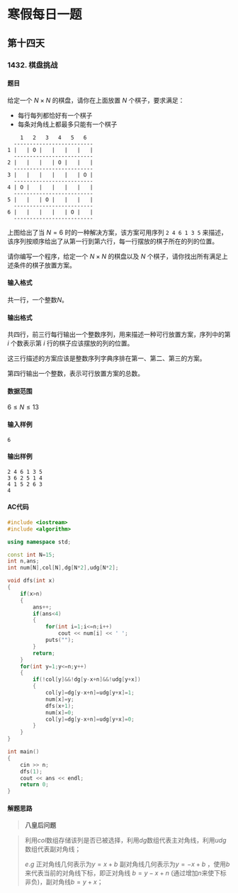 # 寒假每日一题

## 第十四天

### 1432. 棋盘挑战

#### 题目

给定一个 $N×N$ 的棋盘，请你在上面放置 $N$ 个棋子，要求满足：

- 每行每列都恰好有一个棋子
- 每条对角线上都最多只能有一个棋子

```
    1   2   3   4   5   6
  -------------------------
1 |   | O |   |   |   |   |
  -------------------------
2 |   |   |   | O |   |   |
  -------------------------
3 |   |   |   |   |   | O |
  -------------------------
4 | O |   |   |   |   |   |
  -------------------------
5 |   |   | O |   |   |   |
  -------------------------
6 |   |   |   |   | O |   |
  -------------------------
```

上图给出了当 $N=6$ 时的一种解决方案，该方案可用序列 `2 4 6 1 3 5` 来描述，该序列按顺序给出了从第一行到第六行，每一行摆放的棋子所在的列的位置。

请你编写一个程序，给定一个 $N×N$ 的棋盘以及 $N$ 个棋子，请你找出所有满足上述条件的棋子放置方案。

#### 输入格式

共一行，一个整数$N$。

#### 输出格式

共四行，前三行每行输出一个整数序列，用来描述一种可行放置方案，序列中的第 $i$ 个数表示第 $i$ 行的棋子应该摆放的列的位置。

这三行描述的方案应该是整数序列字典序排在第一、第二、第三的方案。

第四行输出一个整数，表示可行放置方案的总数。

#### 数据范围

$6≤N≤13$

#### 输入样例

```
6
```

#### 输出样例

```
2 4 6 1 3 5
3 6 2 5 1 4
4 1 5 2 6 3
4
```

#### AC代码

```c++
#include <iostream>
#include <algorithm>

using namespace std;

const int N=15;
int n,ans;
int num[N],col[N],dg[N*2],udg[N*2];

void dfs(int x)
{
    if(x>n)
    {
        ans++;
        if(ans<4)
        {
            for(int i=1;i<=n;i++)
                cout << num[i] << ' ';
            puts("");
        }
        return;
    }
    for(int y=1;y<=n;y++)
    {
        if(!col[y]&&!dg[y-x+n]&&!udg[y+x])
        {
            col[y]=dg[y-x+n]=udg[y+x]=1;
            num[x]=y;
            dfs(x+1);
            num[x]=0;
            col[y]=dg[y-x+n]=udg[y+x]=0;
        }
    }
}

int main()
{
    cin >> n;
    dfs(1);
    cout << ans << endl;
    return 0;
}
```

#### 解题思路

> **八皇后问题**

>利用$col$数组存储该列是否已被选择，利用$dg$数组代表主对角线，利用$udg$数组代表副对角线；
>
>$e.g$ 正对角线几何表示为$y=x+b$ 副对角线几何表示为$y=-x+b$ ，使用$b$来代表当前的对角线下标，即正对角线 $b=y-x+n$ (通过增加$n$来使下标非负)，副对角线$b=y+x$；


